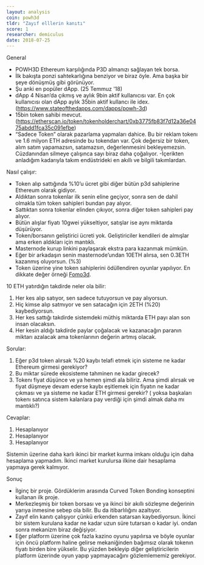 ```yaml
---
layout: analysis
coin: powh3d
tldr: "Zayıf elllerin kanıtı"
score: 1
researcher: demiculus
date: 2018-07-25
---
```


General

- POWH3D Ethereum  karşılığında P3D almanızı sağlayan tek borsa.
- İlk bakışta ponzi sahtekarlığına benziyor ve biraz öyle. Ama başka bir şeye dönüşmüş gibi görünüyor. 
- Şu anki en popüler dApp. (25 Temmuz '18)
- dApp 4 Nisan’da çıkmış ve aylık 9bin aktif kullanıcısı var. En çok kullanıcısı olan dApp aylık 35bin aktif kullancı ile idex.  (https://www.stateofthedapps.com/dapps/powh-3d) 
- 15bin token sahibi mevcut.  (https://etherscan.io/token/tokenholderchart/0xb3775fb83f7d12a36e0475abdd1fca35c091efbe)
- “Sadece Token” olarak pazarlama yapmaları dahice. Bu bir reklam tokenı ve 1.6 milyon ETH adresinde bu tokendan var. Çok değersiz bir token, alım satım yapamazsın, satamazsın, değerlenmesini bekleyemezsin. Cüzdanından silmeye çalışınca sayı biraz daha çoğalıyor. 
-İçerikten anladığım kadarıyla takım endüstrideki en akıllı ve bilgili takımlardan. 

Nasıl çalışır: 

- Token alıp sattığında %10’u ücret gibi diğer bütün p3d sahiplerine Ethereum olarak gidiyor. 
- Aldıktan sonra tokenlar ilk senin eline geçiyor, sonra sen de dahil olmakla tüm token sahipleri bundan pay alıyor. 
- Sattıktan sonra tokenlar elinden çıkıyor, sonra diğer token sahipleri pay alıyor. 
- Bütün alışlar fiyatı 10gwei yükseltiyor, satışlar ise aynı miktarda düşürüyor. 
- Token/borsanın geliştirici ücreti yok. Geliştiriciler kendileri de almışlar ama erken aldıkları için mantıklı. 
- Masternode kurup linkini paylaşarak ekstra para kazanmak mümkün. 
- Eğer bir arkadaşın senin masternode’undan 10ETH alırsa, sen 0.3ETH kazanmış oluyorsun. (%3)
- Token üzerine yine token sahiplerini ödüllendiren oyunlar yapılıyor. En dikkate değer örneği [Fomo3d](http://exitscam.me/shakedown).


10 ETH yatırdığın takdirde neler ola bilir:

1. Her kes alıp satıyor, sen sadece tutuyorsun ve pay alıyorsun. 
2. Hiç kimse alıp satmıyor ve sen satacağın için 2ETH (%20) kaybediyorsun. 
3. Her kes sattığı takdirde sistemdeki müthiş miktarda ETH payı alan son insan olacaksın. 
4. Her kesin aldığı takdirde paylar çoğalacak ve kazanacağın paranın miktarı azalacak ama tokenlarının değerin artmış olacak. 

Sorular: 

1. Eğer p3d token alırsak %20 kaybı telafi etmek için sisteme ne kadar Ethereum girmesi gerekiyor? 
2. Bu miktar sürede ekosisteme tahminen ne kadar girecek?
3. Tokenı fiyat düşünce ve ya hemen şimdi ala biliriz. Ama şimdi alırsak ve fiyat düşmeye devam ederse kaybı eşitlemek için fiyatın ne kadar çıkması ve ya sisteme ne kadar ETH girmesi gerekir? ( yoksa başkaları tokenı satınca sistem kalanlara pay verdiği için şimdi almak daha mı mantıklı?)

Cevaplar:

1. Hesaplanıyor
2. Hesaplanıyor
3. Hesaplanıyor

Sistemin üzerine daha karlı ikinci bir market kurma imkanı olduğu için daha hesaplama yapmadım. İkinci market kurulursa ilkine dair hesaplama yapmaya gerek kalmıyor. 


Sonuç

- İlginç bir proje. Gördüklerim arasında Curved Token Bonding konseptini kullanan ilk proje.
- Merkezleşmiş bir token borsası ve ya ikinci bir akıllı sözleşme değerinin yarıya inmesine sebep ola bilir. Bu da itibarlılığını azaltıyor.
- Zayıf elin kanıtı çalışıyor çünkü erkenden satarsan kaybediyorsun. İkinci bir sistem kurulana kadar ne kadar uzun süre tutarsan o kadar iyi. ondan sonra mekanizm biraz değişiyor.
- Eğer platform üzerine çok fazla kazino oyunu yapılırsa ve böyle oyunlar için öncü platform haline gelirse mekaniğinden bağımsız olarak tokenın fiyatı birden bire yükselir. Bu yüzden bekleyip diğer geliştiricilerin platform üzerinde oyun yapıp yapmayacağını gözlemlememiz gerekiyor.  
